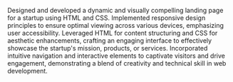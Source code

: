 Designed and developed a dynamic and visually compelling landing page for a startup using HTML and CSS.
Implemented responsive design principles to ensure optimal viewing across various devices, emphasizing user accessibility.
Leveraged HTML for content structuring and CSS for aesthetic enhancements, crafting an engaging interface to effectively showcase the startup's mission, products, or services.
Incorporated intuitive navigation and interactive elements to captivate visitors and drive engagement, demonstrating a blend of creativity and technical skill in web development.
